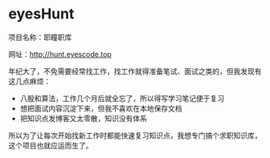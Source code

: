 # eyesHunt

项目名称：耶瞳职库

网址：http://hunt.eyescode.top

年纪大了，不免需要经常找工作，找工作就得准备笔试、面试之类的，但我发现有这几点麻烦：
+ 八股和算法，工作几个月后就全忘了，所以得写学习笔记便于复习
+ 想把面试内容沉淀下来，但我不喜欢在本地保存文档
+ 把知识点发博客又太零散，知识没有体系

所以为了让每次开始找新工作时都能快速复习知识点，我想专门搞个求职知识库，这个项目也就应运而生了。
